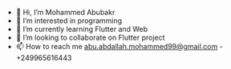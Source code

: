 - 👋 Hi, I’m Mohammed Abubakr
- 👀 I’m interested in programming 
- 🌱 I’m currently learning Flutter and Web
- 💞️ I’m looking to collaborate on Flutter project
- 📫 How to reach me abu.abdallah.mohammed99@gmail.com  -  +249965616443

<!---
AbuAbdallahMohammed/AbuAbdallahMohammed is a ✨ special ✨ repository because its `README.md` (this file) appears on your GitHub profile.
You can click the Preview link to take a look at your changes.
--->
